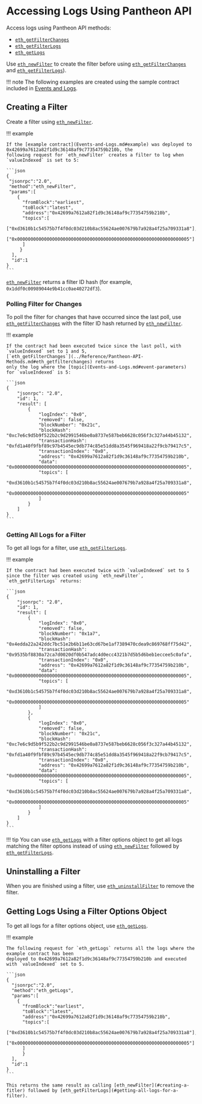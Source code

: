 # Accessing Logs Using Pantheon API

Access logs using Pantheon API methods:
 
* [`eth_getFilterChanges`](../../../Reference/Pantheon-API-Methods.md#eth_getfilterchanges)
* [`eth_getFilterLogs`](../../../Reference/Pantheon-API-Methods.md#eth_getfilterlogs)
* [`eth_getLogs`](../../../Reference/Pantheon-API-Methods.md#eth_getlogs)

Use [`eth_newFilter`](../../../Reference/Pantheon-API-Methods.md#eth_newfilter) to create the filter before
using [`eth_getFilterChanges`](../../../Reference/Pantheon-API-Methods.md#eth_getfilterchanges) and [`eth_getFilterLogs`](../../../Reference/Pantheon-API-Methods.md#eth_getfilterlogs)). 

!!! note
    The following examples are created using the sample contract included in [Events and Logs](../../../Explanation/Events-and-Logs.md). 

## Creating a Filter

Create a filter using [`eth_newFilter`](../../../Reference/Pantheon-API-Methods.md#eth_newfilter). 

!!! example
    
    If the [example contract](Events-and-Logs.md#example) was deployed to 0x42699a7612a82f1d9c36148af9c77354759b210b, the 
    following request for `eth_newFilter` creates a filter to log when `valueIndexed` is set to 5: 
    
    ```json
    {
     "jsonrpc":"2.0",
     "method":"eth_newFilter",
     "params":[
        {
          "fromBlock":"earliest", 
          "toBlock":"latest", 
          "address":"0x42699a7612a82f1d9c36148af9c77354759b210b", 
          "topics":[
              ["0xd3610b1c54575b7f4f0dc03d210b8ac55624ae007679b7a928a4f25a709331a8"], 
              ["0x0000000000000000000000000000000000000000000000000000000000000005"]
          ]
         }
      ],
      "id":1
    }
    ```
        
[`eth_newFilter`](../../../Reference/Pantheon-API-Methods.md#eth_newfilter) returns a filter ID hash (for example, `0x1ddf0c00989044e9b41cc0ae40272df3`). 

### Polling Filter for Changes

To poll the filter for changes that have occurred since the last poll, use [`eth_getFilterChanges`](../../../Reference/Pantheon-API-Methods.md#eth_getfilterchanges)
with the filter ID hash returned by [`eth_newFilter`](../../../Reference/Pantheon-API-Methods.md#eth_newfilter). 

!!! example 
    
    If the contract had been executed twice since the last poll, with `valueIndexed` set to 1 and 5, 
    [`eth_getFilterChanges`](../Reference/Pantheon-API-Methods.md#eth_getfilterchanges) returns
    only the log where the [topic](Events-and-Logs.md#event-parameters) for `valueIndexed` is 5: 
    
    ```json
    {
        "jsonrpc": "2.0",
        "id": 1,
        "result": [
            {
                "logIndex": "0x0",
                "removed": false,
                "blockNumber": "0x21c",
                "blockHash": "0xc7e6c9d5b9f522b2c9d2991546be0a8737e587beb6628c056f3c327a44b45132",
                "transactionHash": "0xfd1a40f9fbf89c97b4545ec9db774c85e51dd8a3545f969418a22f9cb79417c5",
                "transactionIndex": "0x0",
                "address": "0x42699a7612a82f1d9c36148af9c77354759b210b",
                "data": "0x0000000000000000000000000000000000000000000000000000000000000005",
                "topics": [
                    "0xd3610b1c54575b7f4f0dc03d210b8ac55624ae007679b7a928a4f25a709331a8",
                    "0x0000000000000000000000000000000000000000000000000000000000000005"
                ]
            }
        ]
    }
    ```

### Getting All Logs for a Filter

To get all logs for a filter, use [`eth_getFilterLogs`](../../../Reference/Pantheon-API-Methods.md#eth_getfilterlogs). 

!!! example
    
    If the contract had been executed twice with `valueIndexed` set to 5 since the filter was created using `eth_newFilter`,
    `eth_getFilterLogs` returns: 
    
    ```json
    {
        "jsonrpc": "2.0",
        "id": 1,
        "result": [
            {
                "logIndex": "0x0",
                "removed": false,
                "blockNumber": "0x1a7",
                "blockHash": "0x4edda22a242ddc7bc51e2b6b11e63cd67be1af7389470cdea9c869768ff75d42",
                "transactionHash": "0x9535bf8830a72ca7d0020df0b547adc4d0ecc4321b7d5b5d6beb1eccee5c0afa",
                "transactionIndex": "0x0",
                "address": "0x42699a7612a82f1d9c36148af9c77354759b210b",
                "data": "0x0000000000000000000000000000000000000000000000000000000000000005",
                "topics": [
                    "0xd3610b1c54575b7f4f0dc03d210b8ac55624ae007679b7a928a4f25a709331a8",
                    "0x0000000000000000000000000000000000000000000000000000000000000005"
                ]
            },
            {
                "logIndex": "0x0",
                "removed": false,
                "blockNumber": "0x21c",
                "blockHash": "0xc7e6c9d5b9f522b2c9d2991546be0a8737e587beb6628c056f3c327a44b45132",
                "transactionHash": "0xfd1a40f9fbf89c97b4545ec9db774c85e51dd8a3545f969418a22f9cb79417c5",
                "transactionIndex": "0x0",
                "address": "0x42699a7612a82f1d9c36148af9c77354759b210b",
                "data": "0x0000000000000000000000000000000000000000000000000000000000000005",
                "topics": [
                    "0xd3610b1c54575b7f4f0dc03d210b8ac55624ae007679b7a928a4f25a709331a8",
                    "0x0000000000000000000000000000000000000000000000000000000000000005"
                ]
            }
        ]
    }
    ```
    
!!! tip 
    You can use [`eth_getLogs`](#getting-logs-using-a-filter-options-object) with a filter options object 
    to get all logs matching the filter options instead of using [`eth_newFilter`](../../../Reference/Pantheon-API-Methods.md#eth_newfilter)
    followed by [`eth_getFilterLogs`](../../../Reference/Pantheon-API-Methods.md#eth_getfilterlogs). 
    
## Uninstalling a Filter

When you are finished using a filter, use [`eth_uninstallFilter`](../../../Reference/Pantheon-API-Methods.md#eth_uninstallfilter) to remove the filter.     
    
## Getting Logs Using a Filter Options Object 

To get all logs for a filter options object, use [`eth_getLogs`](../../../Reference/Pantheon-API-Methods.md#eth_getlogs).   

!!! example 

    The following request for `eth_getLogs` returns all the logs where the example contract has been 
    deployed to 0x42699a7612a82f1d9c36148af9c77354759b210b and executed with `valueIndexed` set to 5.
    
    ```json
    {
      "jsonrpc":"2.0",
      "method":"eth_getLogs",
      "params":[
        {
          "fromBlock":"earliest", 
          "toBlock":"latest", 
          "address":"0x42699a7612a82f1d9c36148af9c77354759b210b", 
          "topics":[
            ["0xd3610b1c54575b7f4f0dc03d210b8ac55624ae007679b7a928a4f25a709331a8"], 
            ["0x0000000000000000000000000000000000000000000000000000000000000005"]
          ]
    	  }
      ], 
      "id":1
    }
    ``` 
    
    This returns the same result as calling [eth_newFilter](#creating-a-fitler) followed by [eth_getFilterLogs](#getting-all-logs-for-a-filter). 


